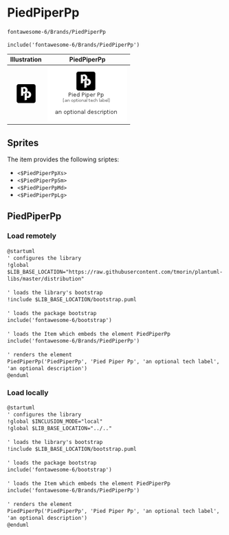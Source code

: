 # PiedPiperPp


```text
fontawesome-6/Brands/PiedPiperPp
```

```text
include('fontawesome-6/Brands/PiedPiperPp')
```



| Illustration | PiedPiperPp |
| :---: | :---: |
| ![illustration for Illustration](../../fontawesome-6/Brands/PiedPiperPp.png) | ![illustration for PiedPiperPp](../../fontawesome-6/Brands/PiedPiperPp.Local.png) |



## Sprites
The item provides the following sriptes:

- `<$PiedPiperPpXs>`
- `<$PiedPiperPpSm>`
- `<$PiedPiperPpMd>`
- `<$PiedPiperPpLg>`





## PiedPiperPp

### Load remotely
```plantuml
@startuml
' configures the library
!global $LIB_BASE_LOCATION="https://raw.githubusercontent.com/tmorin/plantuml-libs/master/distribution"

' loads the library's bootstrap
!include $LIB_BASE_LOCATION/bootstrap.puml

' loads the package bootstrap
include('fontawesome-6/bootstrap')

' loads the Item which embeds the element PiedPiperPp
include('fontawesome-6/Brands/PiedPiperPp')

' renders the element
PiedPiperPp('PiedPiperPp', 'Pied Piper Pp', 'an optional tech label', 'an optional description')
@enduml
```

### Load locally
```plantuml
@startuml
' configures the library
!global $INCLUSION_MODE="local"
!global $LIB_BASE_LOCATION="../.."

' loads the library's bootstrap
!include $LIB_BASE_LOCATION/bootstrap.puml

' loads the package bootstrap
include('fontawesome-6/bootstrap')

' loads the Item which embeds the element PiedPiperPp
include('fontawesome-6/Brands/PiedPiperPp')

' renders the element
PiedPiperPp('PiedPiperPp', 'Pied Piper Pp', 'an optional tech label', 'an optional description')
@enduml
```

